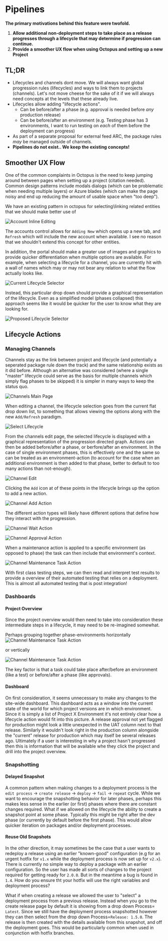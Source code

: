 # Pipelines

**The primary motivations behind this feature were twofold.**
1. **Allow additional non-deployment steps to take place as a release progresses through a lifecycle that may determine if progression can continue.**
2. **Provide a smoother UX flow when using Octopus and setting up a new Project**

## TL;DR

- Lifecycles and channels dont move. We will always want global progression rules (lifecycles) and ways to link them to projects (channels). Let's not move cheese for the sake of it if we will always need concepts at the levels that these already live.
- Lifecycles allow adding "lifecycle actions".
    -  Can be before/after a phase (e.g. approval is needed before _any_ production release)
    -  Can be before/after an environment (e.g. Testing phase has 3 environments, I want to run testing on _each_ of them before the deployment can progress)
- As part of a separate proposal for external feed ARC, the package rules _may_ be managed outside of channels.
-  **Pipelines do not exist.. We keep the existing concepts!**

## Smoother UX Flow
One of the common complaints in Octopus is the need to keep jumping around between pages when setting up a project (citation needed). Common design patterns include modals dialogs (which can be problematic when needing multiple layers) or Azure blades (which can make the page noisy and end up reducing the amount of usable space when "too deep").

We have an existing pattern in octopus for selecting\linking related entities that we should make better use of

![Account Inline Editing](account_inline_edit.png)

The accounts control allows for `Adding New` which opens up a new tab, and `Refresh` which will include the new account when available. I see no reason that we shouldn't extend this concept for other entities.

In addition, the portal should make a greater use of images and graphics to provide quicker differentiation when multiple options are available. For example, when selecting a lifecycle for a channel, you are currently hit with a wall of names which may or may not bear any relation to what the flow actually looks like.

![Current Lifecycle Selector](lifecycle_selector_current.png)

Instead, this particular drop down should provide a graphical representation of the lifecycle. Even as a simplified model (phases collapsed) this approach seems like it would be quicker for the user to know what they are looking for.

![Proposed Lifecycle Selector](lifecycle_selector_proposed.png)

## Lifecycle Actions

### Managing Channels
Channels stay as the link between project and lifecycle (and potentially a seperated package rule down the track) and the same relationship exists as it did before. Although an alternative was considered (where a single "master" lifecycle could serve as the basis for multiple channels which simply flag phases to be skipped) it is simpler in many ways to keep the status quo.

![Channels Main Page](channels_main.png)

When editing a channel, the lifecycle selection goes from the current flat drop down list, to something that allows viewing the options along with the new `Add/Refresh` paradigm.

![Select Lifecycle](channel_select_lifecycle.png)

From the channels edit page, the selected lifecycle is displayed with a graphical representation of the progression directed graph. Actions can then be added before/after a phase, or berfore/after an environment. In the case of single environment phases, this is effectively one and the same so can be treated as an environment-action (to account for the case when an additional environment is then added to that phase, better to default to too many actions than not-enough).

![Channel Edit](channel_edit.png)

Clicking the `Add` icon at of these points in the lifecycle brings up the option to add a new action. 

![Channel Add Action](channel_action_add.png)

The different action types will likely have different options that define how they interact with the progression.

![Channel Wait Action](channel_action_wait.png)

![Channel Approval Action](channel_action_approval.png)

When a maintenance action is applied to a specific environment (as opposed to phase) the task can then include that environment's context.

![Channel Maintenance Task Action](channel_action_maintenance.png)

With first class testing steps, we can then read and interpret test results to provide a overview of their automated testing that relies on a deployment. This is almost all automated testing that is post integration! 

### Dashboards
#### Project Overview
Since the project overview would then need to take into consideration these intermediate steps in a lifecycle, it may need to be re-imagined somewhat. 

Perhaps grouping together phase-environments horizontally
![Channel Maintenance Task Action](project_overview_horizontal.png)

or vertically

![Channel Maintenance Task Action](project_overview_stacked.png)

The key factor is that a task could take place after/before an environment (like a test) or before/after a phase (like approvals).


#### Dashboard
On first consideration, it seems unnecessary to make any changes to the site-wide dashboard. This dashboard acts as a window into the current state of the world for which project versions are in which environment. Since it is simply a list of Project X Environment it's not entirely clear how a lifecycle action would fit into this picture.
A release approval not yet flagged for production might look a little unexpected in the UAT column next to that release. Similarly it wouldn't look right in the production column alongside the "current" release for production which may itself be several releases ago. Ultimately if a user is interesting in why a project hasn't progressed then this is information that will be available whe they click the project and drill into the project overview.


### Snapshotting

#### Delayed Snapshot
A common pattern when making changes to a deployment process is the `edit process` -> `create release` -> `deploy` -> `fail` -> `repeat` cycle. While we want to encourage the snapshotting behavior for later phases, perhaps this makes less sense in the earlier (or first) phases where there are constant changes required. What if we allowed on the lifecycle the ability to create a snapshot point at some phase. Typically this might be right after the dev phase (or currently by default before the first phase). This would allow quicker iteration on packages and/or deployment processes.

#### Reuse Old Snapshots
In the other direction, it may sometimes be the case that a user wants to redeploy a release using an earlier "known-good" configuration (e.g for an urgent hotfix for `v1.x` while the deployment process is now set up for `v2.x`). There is currently no simple way to deploy a package with an earlier configuration.  So the user has made all sorts of changes to the project required for getting ready for `2.0.0`. But in the meantime a bug is found in `1.4`. How do you ensure tht your hotfix will use the right variables and deployment process?

What if when creating a release we allowed the user to "select" a deployment process from a previous release. Instead when you go to the create release page by default it is showing from a drop down Process= `Latest`. Since we still have the deployment process snapshotted however they can then select from the drop down Process=`Release: 1.5.0`. The release is then created with the details available from this snapshot, and off the deployment goes. This would be particularly common when used in conjunction with hotfix branches.
